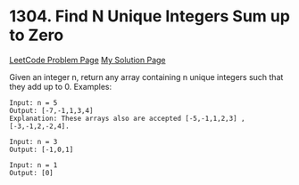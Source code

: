 # 1304. Find N Unique Integers Sum up to Zero

[LeetCode Problem Page](https://leetcode.com/problems/find-n-unique-integers-sum-up-to-zero/)
[My Solution Page](https://leetcode.com/problems/find-n-unique-integers-sum-up-to-zero/solutions/7166918/find-n-unique-integers-sum-up-to-zero-python-ana-java/)

Given an integer n, return any array containing n unique integers such that they add up to 0.
Examples:

```plain
Input: n = 5
Output: [-7,-1,1,3,4]
Explanation: These arrays also are accepted [-5,-1,1,2,3] , [-3,-1,2,-2,4].
```

```plain
Input: n = 3
Output: [-1,0,1]
```

```plain
Input: n = 1
Output: [0]
```
